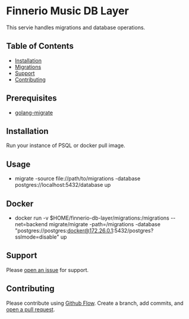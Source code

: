 # Finnerio Music DB Layer

This servie handles migrations and database operations.

## Table of Contents

- [Installation](#installation)
- [Migrations](#migrations)
- [Support](#support)
- [Contributing](#contributing)

## Prerequisites

- [golang-migrate](https://github.com/golang-migrate/migrate)

## Installation

Run your instance of PSQL or docker pull image.

## Usage

- migrate -source file://path/to/migrations -database postgres://localhost:5432/database up

## Docker

- docker run -v $HOME/finnerio-db-layer/migrations:/migrations --net=backend migrate/migrate -path=/migrations -database "postgres://postgres:docker@172.26.0.1:5432/postgres?sslmode=disable" up

## Support

Please [open an issue](https://github.com/gonzasestopal/finnerio-db-layer/issues/new) for support.

## Contributing

Please contribute using [Github Flow](https://guides.github.com/introduction/flow/). Create a branch, add commits, and [open a pull request](https://github.com/gonzasestopal/finnerio-db-layer/compare/).
